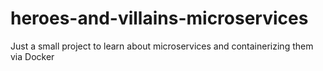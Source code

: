 # heroes-and-villains-microservices
Just a small project to learn about microservices and containerizing them via Docker
